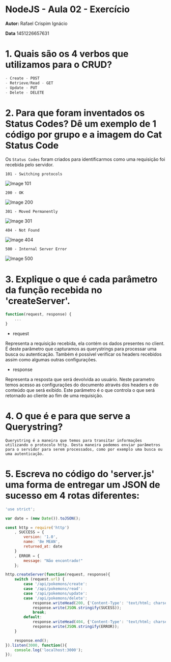 # NodeJS - Aula 02 - Exercício
**Autor:** Rafael Crispim Ignácio

**Data** 1451226657631

# 1. Quais são os 4 verbos que utilizamos para o CRUD?

```js
- Create - POST
- Retrieve/Read - GET
- Update - PUT
- Delete - DELETE
```

# 2. Para que foram inventados os Status Codes? Dê um exemplo de 1 código por grupo e a imagem do Cat Status Code
Os `Status Codes` foram criados para identificarmos como uma requisição foi recebida pelo servidor.

```
101 - Switching protocols
```

![Image 101](https://http.cat/101)

```
200 - OK
```

![Image 200](https://http.cat/200)

```
301 - Moved Permanently
```

![Image 301](https://http.cat/301) 

```
404 - Not Found
```

![Image 404](https://http.cat/404) 

```
500 - Internal Server Error
```

![Image 500](https://http.cat/500)

# 3. Explique o que é cada parâmetro da função recebida no 'createServer'.

```js
function(request, response) {
    ...
}
```

- request

Representa a requisição recebida, ela contém os dados presentes no client. É deste parâmetro que capturamos as querystrings para processar uma busca ou autenticação. Também é possível verificar os headers recebidos assim como algumas outras configurações.
- response

Representa a resposta que será devolvida ao usuário. Neste parametro temos acesso as configurações do documento através dos headers e do conteúdo que será exibido. Este parâmetro é o que controla o que será retornado ao cliente ao fim de uma requisição.

# 4. O que é e para que serve a Querystring?

```
Querystring é a maneira que temos para transitar informações utilizando o protocolo http. Desta maneira podemos enviar parâmetros para o servidor para serem processados, como por exemplo uma busca ou uma autenticação.
```

# 5. Escreva no código do 'server.js' uma forma de entregar um JSON de sucesso em 4 rotas diferentes:

```js
'use strict';

var date = (new Date()).toJSON();

const http = require('http')
    , SUCCESS = {
        version: '1.0',
        name: 'Be MEAN',
        returned_at: date
    }
    , ERROR = {
        message: "Não encontrado!"
    };

http.createServer(function(request, response){
    switch (request.url) {
        case '/api/pokemons/create':
        case '/api/pokemons/read':
        case '/api/pokemons/update':
        case '/api/pokemons/delete':
            response.writeHead(200, {'Content-Type': 'text/html; charset=utf-8'});
            response.write(JSON.stringify(SUCESS));
            break;
        default:
            response.writeHead(404, {'Content-Type': 'text/html; charset=utf-8'});
            response.write(JSON.stringify(ERROR));
    }

    response.end();
}).listen(3000, function(){
    console.log('localhost:3000');
});
```
